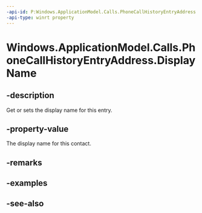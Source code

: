 ```yaml
---
-api-id: P:Windows.ApplicationModel.Calls.PhoneCallHistoryEntryAddress.DisplayName
-api-type: winrt property
---
```


<!-- Property syntax
public string DisplayName { get;  set; }
-->

# Windows.ApplicationModel.Calls.PhoneCallHistoryEntryAddress.DisplayName

## -description
Get or sets the display name for this entry.

## -property-value
The display name for this contact.

## -remarks

## -examples

## -see-also
